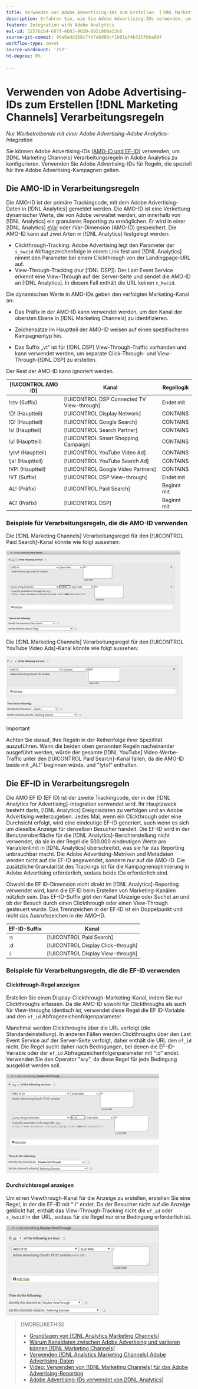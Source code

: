 ```yaml
---
title: Verwenden von Adobe Advertising-IDs zum Erstellen  [!DNL Marketing Channels]  Regeln
description: Erfahren Sie, wie Sie Adobe Advertising-IDs verwenden, um Verarbeitungsregeln für zu erstellen [!DNL Analytics Marketing Channels].
feature: Integration with Adobe Analytics
exl-id: 525761b4-607f-4b03-9020-8051009a13c6
source-git-commit: 96a0add168c7fb7a6d80cf1b81ef4b315fbba89f
workflow-type: tm+mt
source-wordcount: '757'
ht-degree: 0%

---
```


# Verwenden von Adobe Advertising-IDs zum Erstellen [!DNL Marketing Channels] Verarbeitungsregeln

*Nur Werbetreibende mit einer Adobe Advertising-Adobe Analytics-Integration*

Sie können Adobe Advertising-IDs ([AMO-ID und EF-ID](../ids.md)) verwenden, um [!DNL Marketing Channels] Verarbeitungsregeln in Adobe Analytics zu konfigurieren. Verwenden Sie Adobe Advertising-IDs für Regeln, die speziell für Ihre Adobe Advertising-Kampagnen gelten.

## Die AMO-ID in Verarbeitungsregeln

Die AMO-ID ist der primäre Trackingcode, mit dem Adobe Advertising-Daten in [!DNL Analytics] gemeldet werden. Die AMO-ID ist eine Verkettung dynamischer Werte, die von Adobe verwaltet werden, um innerhalb von [!DNL Analytics] ein granulares Reporting zu ermöglichen. Er wird in einer [!DNL Analytics] [eVar](https://experienceleague.adobe.com/docs/analytics/components/dimensions/evar.html?lang=de) oder rVar-Dimension (AMO-ID) gespeichert. Die AMO-ID kann auf zwei Arten in [!DNL Analytics] festgelegt werden:

* Clickthrough-Tracking: Adobe Advertising legt den Parameter der `s_kwcid` Abfragezeichenfolge in einem Link fest und [!DNL Analytics] nimmt den Parameter bei einem Clickthrough von der Landingpage-URL auf.
* View-Through-Tracking (nur [!DNL DSP]): Der Last Event Service erkennt eine View-Through auf der Server-Seite und sendet die AMO-ID an [!DNL Analytics]. In diesem Fall enthält die URL keinen `s_kwcid`.

Die dynamischen Werte in AMO-IDs geben den verfolgten Marketing-Kanal an:

* Das Präfix in der AMO-ID kann verwendet werden, um den Kanal der obersten Ebene in [!DNL Marketing Channels] zu identifizieren.

* Zeichensätze im Hauptteil der AMO-ID weisen auf einen spezifischeren Kampagnentyp hin.

* Das Suffix „vt“ ist für [!DNL DSP] View-Through-Traffic vorhanden und kann verwendet werden, um separate Click-Through- und View-Through-[!DNL DSP] zu erstellen.

Der Rest der AMO-ID kann ignoriert werden.

| [!UICONTROL AMO ID] | Kanal | Regellogik |
|--------|---------|--------------------|
| !ctv (Suffix) | [!UICONTROL DSP Connected TV View-through] | Endet mit |
| !D! (Hauptteil) | [!UICONTROL Display Network] | CONTAINS |
| !G! (Hauptteil) | [!UICONTROL Google Search] | CONTAINS |
| !s! (Hauptteil) | [!UICONTROL Search Partner] | CONTAINS |
| !u! (Hauptteil) | [!UICONTROL Smart Shopping Campaign] | CONTAINS |
| !ytv! (Hauptteil) | [!UICONTROL YouTube Video Ad] | CONTAINS |
| !ja! (Hauptteil) | [!UICONTROL YouTube Search Ad] | CONTAINS |
| !VP! (Hauptteil) | [!UICONTROL Google Video Partners] | CONTAINS |
| !VT (Suffix) | [!UICONTROL DSP View-through] | Endet mit |
| AL! (Präfix) | [!UICONTROL Paid Search] | Beginnt mit |
| AC! (Präfix) | [!UICONTROL DSP] | Beginnt mit |

### Beispiele für Verarbeitungsregeln, die die AMO-ID verwenden

Die [!DNL Marketing Channels] Verarbeitungsregel für den [!UICONTROL Paid Search]-Kanal könnte wie folgt aussehen:

![Beispiel einer [!UICONTROL Paid Search] Regel](/help/integrations/assets/a4adc-mc-rule-paidsearch.png)

Die [!DNL Marketing Channels] Verarbeitungsregel für den [!UICONTROL YouTube Video Ads]-Kanal könnte wie folgt aussehen:

![Beispiel einer [!UICONTROL YouTube Video Ads] Regel](/help/integrations/assets/a4adc-mc-rule-youtube-video.png)

>[!IMPORTANT]
>
> Achten Sie darauf, Ihre Regeln in der Reihenfolge ihrer Spezifität auszuführen. Wenn die beiden oben genannten Regeln nacheinander ausgeführt werden, würde der gesamte [!DNL YouTube] Video-Werbe-Traffic unter den [!UICONTROL Paid Search]-Kanal fallen, da die AMO-ID beide mit „AL!“ beginnen würde. und &quot;!ytv!“ enthalten.

## Die EF-ID in Verarbeitungsregeln

Die AMO EF ID (EF ID) ist der zweite Trackingcode, der in der [!DNL Analytics for Advertising]-Integration verwendet wird. Ihr Hauptzweck besteht darin, [!DNL Analytics] Ereignisdaten zu verfolgen und an Adobe Advertising weiterzugeben. Jedes Mal, wenn ein Clickthrough oder eine Durchsicht erfolgt, wird eine eindeutige EF-ID generiert, auch wenn es sich um dieselbe Anzeige für denselben Besucher handelt. Die EF-ID wird in der Benutzeroberfläche für die [!DNL Analytics]-Berichterstellung nicht verwendet, da sie in der Regel die 500.000 eindeutigen Werte pro Variablenlimit in [!DNL Analytics] überschreitet, was sie für das Reporting unbrauchbar macht. Die Adobe Advertising-Metriken und Metadaten werden nicht auf die EF-ID angewendet, sondern nur auf die AMO-ID. Die zusätzliche Granularität des Trackings ist für die Kampagnenoptimierung in Adobe Advertising erforderlich, sodass beide IDs erforderlich sind.

Obwohl die EF ID-Dimension nicht direkt im [!DNL Analytics]-Reporting verwendet wird, kann die EF ID beim Erstellen von Marketing-Kanälen nützlich sein. Das EF-ID-Suffix gibt den Kanal (Anzeige oder Suche) an und ob der Besuch durch einen Clickthrough oder einen View-Through gesteuert wurde. Das Trennzeichen in der EF-ID ist ein Doppelpunkt und nicht das Ausrufezeichen in der AMO-ID.

| EF-ID-Suffix | Kanal |
|-------|---------|
| :s | [!UICONTROL Paid Search] |
| :d | [!UICONTROL Display Click-through] |
| :i | [!UICONTROL Display View-through] |

### Beispiele für Verarbeitungsregeln, die die EF-ID verwenden

#### Clickthrough-Regel anzeigen

Erstellen Sie einen Display-Clickthrough-Marketing-Kanal, indem Sie nur Clickthroughs erfassen. Da die AMO-ID sowohl für Clickthroughs als auch für View-throughs identisch ist, verwendet diese Regel die EF ID-Variable und den `ef_id` Abfragezeichenfolgenparameter.

Manchmal werden Clickthroughs über die URL verfolgt (die Standardeinstellung). In anderen Fällen werden Clickthroughs über den Last Event Service auf der Server-Seite verfolgt, daher enthält die URL den `ef_id` nicht. Die Regel sucht daher nach Bedingungen, bei denen die EF-ID-Variable oder der `ef_id` Abfragezeichenfolgenparameter mit &quot;:d“ endet. Verwenden Sie den Operator &quot;`Any`&quot;, da diese Regel für jede Bedingung ausgelöst werden soll.

![Beispiel einer Clickthrough-Regel für die Anzeige](/help/integrations/assets/a4adc-mc-rule-display-ct.png)

#### Durchsichtsregel anzeigen

Um einen Viewthrough-Kanal für die Anzeige zu erstellen, erstellen Sie eine Regel, in der die EF-ID mit &quot;:i“ endet. Da der Besucher nicht auf die Anzeige geklickt hat, enthält das View-Through-Tracking nicht die `ef_id` oder `s_kwcid` in der URL, sodass für die Regel nur eine Bedingung erforderlich ist.

![Beispiel für eine Durchsichtsregel für die Anzeige](/help/integrations/assets/a4adc-mc-rule-display-vt.png)

>[!MORELIKETHIS]
>
>* [Grundlagen von [!DNL Analytics Marketing Channels]](mc-overview.md)
>* [Warum Kanaldaten zwischen Adobe Advertising und variieren können [!DNL Marketing Channels]](mc-data-variances.md)
>* [Verwenden  [!DNL Analytics Marketing Channels]  Adobe Advertising-Daten](mc-ac-data.md)
>* [Video: Verwenden von  [!DNL Marketing Channels]  für das Adobe Advertising-Reporting](https://experienceleague.adobe.com/docs/advertising-learn/tutorials/analytics/analytics-reporting-a4adc.html?lang=de)
>* [Adobe Advertising-IDs verwendet von [!DNL Analytics]](/help/integrations/analytics/ids.md)
